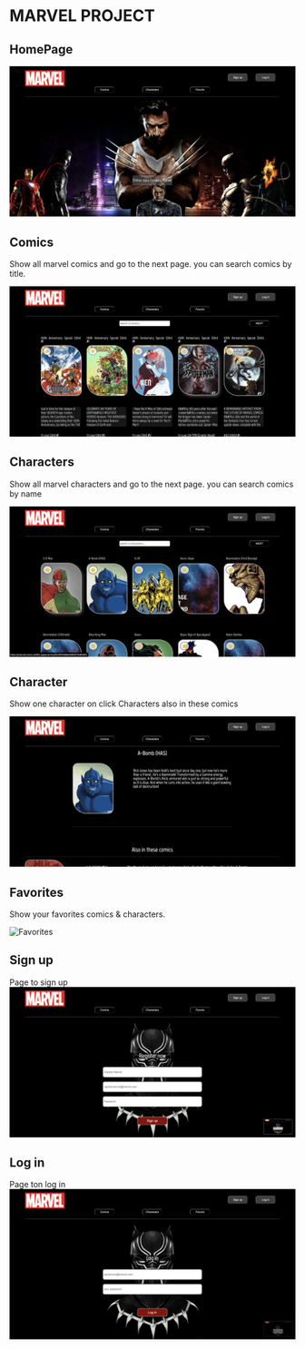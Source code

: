 # MARVEL PROJECT

## HomePage

![Home Page](src/images/homepage.png)

## Comics

Show all marvel comics and go to the next page.
you can search comics by title.

![Comics Pages](src/images/comicspage.png)

## Characters

Show all marvel characters and go to the next page.
you can search comics by name

![Characters](src/images/characterespage.png)

## Character

Show one character on click
Characters also in these comics

![Character](src/images/characteruniq.png)

## Favorites

Show your favorites comics & characters.

![Favorites](src/images/favorites.gif)

## Sign up

Page to sign up
![Sign up](src/images/signup.png)

## Log in

Page ton log in
![Log in](src/images/login.png)
